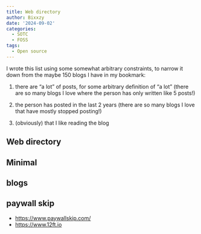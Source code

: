 ```yaml
---
title: Web directory
author: Bixxzy
date: '2024-09-02'
categories:
  - SOTC
  - FOSS
tags:
  - Open source
---
```


I wrote this list using some somewhat arbitrary constraints, to narrow it down from the maybe 150 blogs I have in my bookmark:

1. there are “a lot” of posts, for some arbitrary definition of “a lot” (there are so many blogs I love where the person has only written like 5 posts!)

2. the person has posted in the last 2 years (there are so many blogs I love that have mostly stopped posting!)

3. (obviously) that I like reading the blog

## Web directory
## Minimal
## blogs
## paywall skip

- https://www.paywallskip.com/
- https://www.12ft.io

